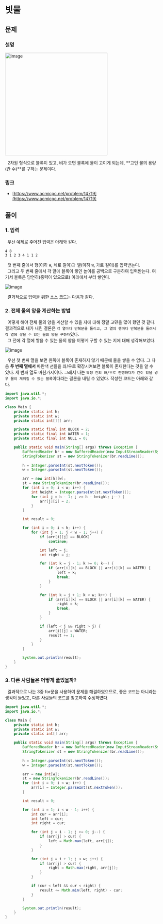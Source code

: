 # 빗물

## 문제

### 설명

<img width="337" alt="image" src="https://user-images.githubusercontent.com/68031450/270497160-19576427-5193-4745-9cf8-a5c61adb1806.png">

&nbsp; 2차원 형식으로 블록이 있고, 비가 오면 블록에 물이 고이게 되는데, **고인 물의 용량(칸 수)**를 구하는 문제이다.

### 링크

- [https://www.acmicpc.net/problem/14719](https://www.acmicpc.net/problem/14719)

## 풀이

### 1. 입력

&nbsp; 우선 예제로 주어진 입력은 아래와 같다.

```
4 8
3 1 2 3 4 1 1 2
```

&nbsp; 첫 번째 줄에서 행(이하 `H`, 세로 길이)과 열(이하 `W`, 가로 길이)를 입력받는다.<br>
&nbsp; 그리고 두 번째 줄에서 각 열에 블록이 쌓인 높이를 공백으로 구분하여 입력받는다. 여기서 블록은 당연히(중력이 있으므로) 아래에서 부터 쌓인다.

![image](https://user-images.githubusercontent.com/68031450/270526905-b015a91e-0fda-4255-ba8a-0b6d1feb0d59.png)

&nbsp; 결과적으로 입력을 위한 소스 코드는 다음과 같다.

### 2. 전체 물의 양을 계산하는 방법

&nbsp; 어떻게 해야 전체 물의 양을 계산할 수 있을 지에 대해 정말 고민을 많이 했던 것 같다. 결과적으로 내가 내린 결론은 `각 열마다 반복문을 돌리고, 그 열의 행마다 반복문을 돌려서 각 열에 쌓을 수 있는 물의 양을 구하자`였다.<br>
&nbsp; 그 전에 각 열에 쌓을 수 있는 물의 양을 어떻게 구할 수 있는 지에 대해 생각해보았다.

![image](https://user-images.githubusercontent.com/68031450/270532193-4386d843-176e-4605-a0e0-457b26781465.png)

&nbsp; 우선 첫 번째 열을 보면 왼쪽에 블록이 존재하지 않기 때문에 물을 쌓을 수 없다. 그 다음 **두 번째 열에서** 파란색 선들을 좌/우로 확장시켜보면 블록이 존재한다는 것을 알 수 있다. 세 번째 열도 마찬가지이다. 그래서 나는 `특정 칸의 좌/우로 진행하다가 칸이 있을 경우 물이 채워질 수 있는 블록`이다라는 결론을 내릴 수 있었다. 작성한 코드는 아래와 같다.

```java
import java.util.*;
import java.io.*;

class Main {
    private static int h;
    private static int w;
    private static int[][] arr;

    private static final int BLOCK = 2;
    private static final int WATER = 1;
    private static final int NULL = 0;

    public static void main(String[] args) throws Exception {
        BufferedReader br = new BufferedReader(new InputStreamReader(System.in));
        StringTokenizer st = new StringTokenizer(br.readLine());
        
        h = Integer.parseInt(st.nextToken());
        w = Integer.parseInt(st.nextToken());

        arr = new int[h][w];
        st = new StringTokenizer(br.readLine());
        for (int i = 0; i < w; i++) {
            int height = Integer.parseInt(st.nextToken());
            for (int j = h - 1; j >= h - height; j--) {
                arr[j][i] = 2;
            }
        }

        int result = 0;

        for (int i = 0; i < h; i++) {
            for (int j = 1; j < w - 1; j++) {
                if (arr[i][j] == BLOCK)
                    continue;

                int left = j;
                int right = j;

                for (int k = j - 1; k >= 0; k--) {
                    if (arr[i][k] == BLOCK || arr[i][k] == WATER) {
                        left = k;
                        break;
                    }
                }

                for (int k = j + 1; k < w; k++) {
                    if (arr[i][k] == BLOCK || arr[i][k] == WATER) {
                        right = k;
                        break;
                    }
                }

                if (left < j && right > j) {
                    arr[i][j] = WATER;
                    result += 1;
                }
            }
        }

        System.out.println(result);
    }
}
```

### 3. 다른 사람들은 어떻게 풀었을까?

&nbsp; 결과적으로 나는 3중 for문을 사용하여 문제를 해결하였으므로, 좋은 코드는 아니라는 생각이 들었고, 다른 사람들의 코드를 참고하여 수정하였다.

```java
import java.util.*;
import java.io.*;

class Main {
    private static int h;
    private static int w;
    private static int[] arr;

    public static void main(String[] args) throws Exception {
        BufferedReader br = new BufferedReader(new InputStreamReader(System.in));
        StringTokenizer st = new StringTokenizer(br.readLine());
        
        h = Integer.parseInt(st.nextToken());
        w = Integer.parseInt(st.nextToken());

        arr = new int[w];
        st = new StringTokenizer(br.readLine());
        for (int i = 0; i < w; i++) {
            arr[i] = Integer.parseInt(st.nextToken());
        }

        int result = 0;

        for (int i = 1; i < w - 1; i++) {
            int cur = arr[i];
            int left = cur;
            int right = cur;

            for (int j = i - 1; j >= 0; j--) {
                if (arr[j] > cur) {
                    left = Math.max(left, arr[j]);
                }
            }

            for (int j = i + 1; j < w; j++) {
                if (arr[j] > cur) {
                    right = Math.max(right, arr[j]);
                }
            }

            if (cur < left && cur < right) {
                result += Math.min(left, right) - cur;
            }
        }

        System.out.println(result);
    }
}
```

